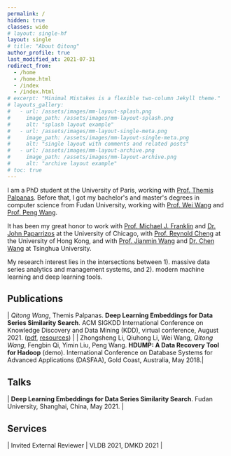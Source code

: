 ```yaml
---
permalink: /
hidden: true
classes: wide
# layout: single-hf
layout: single
# title: "About Qitong"
author_profile: true
last_modified_at: 2021-07-31
redirect_from: 
  - /home
  - /home.html
  - /index
  - /index.html
# excerpt: "Minimal Mistakes is a flexible two-column Jekyll theme."
# layouts_gallery:
#   - url: /assets/images/mm-layout-splash.png
#     image_path: /assets/images/mm-layout-splash.png
#     alt: "splash layout example"
#   - url: /assets/images/mm-layout-single-meta.png
#     image_path: /assets/images/mm-layout-single-meta.png
#     alt: "single layout with comments and related posts"
#   - url: /assets/images/mm-layout-archive.png
#     image_path: /assets/images/mm-layout-archive.png
#     alt: "archive layout example"
# toc: true
---
```


I am a PhD student at the University of Paris, working with [Prof. Themis Palpanas](http://helios.mi.parisdescartes.fr/~themisp/). Before that, I got my bachelor's and master's degrees in computer science from Fudan University, working with [Prof. Wei Wang](https://dblp.uni-trier.de/pid/w/WeiWang9.html) and [Prof. Peng Wang](https://scholar.google.com/citations?user=fxcAZkoAAAAJ).

It has been my great honor to work with [Prof. Michael J. Franklin](https://www.cs.uchicago.edu/people/profile/michael-franklin/) and [Dr. John Paparrizos](http://people.cs.uchicago.edu/~jopa/) at the University of Chicago, with [Prof. Reynold Cheng](https://i.cs.hku.hk/~ckcheng/) at the University of Hong Kong, and with [Prof. Jianmin Wang](https://scholar.google.com/citations?user=MiovcboAAAAJ) and [Dr. Chen Wang](https://dblp.uni-trier.de/pid/82/4206-18.html) at Tsinghua University.

My research interest lies in the intersections between 1). massive data series analytics and management systems, and 2). modern machine learning and deep learning tools.

## Publications

| *Qitong Wang*, Themis Palpanas. **Deep Learning Embeddings for Data Series Similarity Search**. ACM SIGKDD International Conference on Knowledge Discovery and Data Mining (KDD), virtual conference, August 2021. ([pdf](/assets/pdf/kdd21-seanet.pdf), [resources](https://helios.mi.parisdescartes.fr/~themisp/seanet/)) |
| Zhongsheng Li, Qiuhong Li, Wei Wang, *Qitong Wang*, Fengbin Qi, Yimin Liu, Peng Wang. **HDUMP: A Data Recovery Tool for Hadoop** (demo). International Conference on Database Systems for Advanced Applications (DASFAA), Gold Coast, Australia, May 2018.|

## Talks

| **Deep Learning Embeddings for Data Series Similarity Search**. Fudan University, Shanghai, China, May 2021. |

## Services

| Invited External Reviewer | VLDB 2021, DMKD 2021 |